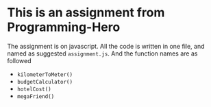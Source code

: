 # This is an assignment from Programming-Hero

The assignment is on javascript. All the code is written in one file, and named as suggested `assignment.js`. And the function names are as followed
* `kilometerToMeter()`
* `budgetCalculator()`
* `hotelCost()`
* `megaFriend()`